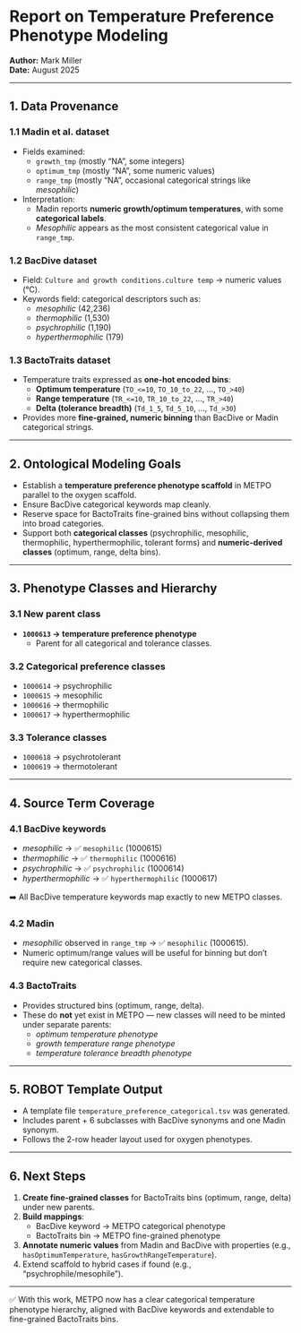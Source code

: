 # Report on Temperature Preference Phenotype Modeling  
**Author:** Mark Miller  
**Date:** August 2025  

---

## 1. Data Provenance

### 1.1 Madin et al. dataset
- Fields examined:  
  - `growth_tmp` (mostly “NA”, some integers)  
  - `optimum_tmp` (mostly “NA”, some numeric values)  
  - `range_tmp` (mostly “NA”, occasional categorical strings like *mesophilic*)  
- Interpretation:  
  - Madin reports **numeric growth/optimum temperatures**, with some **categorical labels**.  
  - *Mesophilic* appears as the most consistent categorical value in `range_tmp`.  

### 1.2 BacDive dataset
- Field: `Culture and growth conditions.culture temp` → numeric values (°C).  
- Keywords field: categorical descriptors such as:  
  - *mesophilic* (42,236)  
  - *thermophilic* (1,530)  
  - *psychrophilic* (1,190)  
  - *hyperthermophilic* (179)  

### 1.3 BactoTraits dataset
- Temperature traits expressed as **one-hot encoded bins**:  
  - **Optimum temperature** (`TO_<=10`, `TO_10_to_22`, …, `TO_>40`)  
  - **Range temperature** (`TR_<=10`, `TR_10_to_22`, …, `TR_>40`)  
  - **Delta (tolerance breadth)** (`Td_1_5`, `Td_5_10`, …, `Td_>30`)  
- Provides more **fine-grained, numeric binning** than BacDive or Madin categorical strings.  

---

## 2. Ontological Modeling Goals

- Establish a **temperature preference phenotype scaffold** in METPO parallel to the oxygen scaffold.  
- Ensure BacDive categorical keywords map cleanly.  
- Reserve space for BactoTraits fine-grained bins without collapsing them into broad categories.  
- Support both **categorical classes** (psychrophilic, mesophilic, thermophilic, hyperthermophilic, tolerant forms) and **numeric-derived classes** (optimum, range, delta bins).  

---

## 3. Phenotype Classes and Hierarchy

### 3.1 New parent class
- **`1000613` → temperature preference phenotype**  
  - Parent for all categorical and tolerance classes.  

### 3.2 Categorical preference classes
- `1000614` → psychrophilic  
- `1000615` → mesophilic  
- `1000616` → thermophilic  
- `1000617` → hyperthermophilic  

### 3.3 Tolerance classes
- `1000618` → psychrotolerant  
- `1000619` → thermotolerant  

---

## 4. Source Term Coverage

### 4.1 BacDive keywords
- *mesophilic* → ✅ `mesophilic` (1000615)  
- *thermophilic* → ✅ `thermophilic` (1000616)  
- *psychrophilic* → ✅ `psychrophilic` (1000614)  
- *hyperthermophilic* → ✅ `hyperthermophilic` (1000617)  

➡️ All BacDive temperature keywords map exactly to new METPO classes.  

### 4.2 Madin
- *mesophilic* observed in `range_tmp` → ✅ `mesophilic` (1000615).  
- Numeric optimum/range values will be useful for binning but don’t require new categorical classes.  

### 4.3 BactoTraits
- Provides structured bins (optimum, range, delta).  
- These do **not** yet exist in METPO — new classes will need to be minted under separate parents:  
  - *optimum temperature phenotype*  
  - *growth temperature range phenotype*  
  - *temperature tolerance breadth phenotype*  

---

## 5. ROBOT Template Output

- A template file `temperature_preference_categorical.tsv` was generated.  
- Includes parent + 6 subclasses with BacDive synonyms and one Madin synonym.  
- Follows the 2-row header layout used for oxygen phenotypes.  

---

## 6. Next Steps

1. **Create fine-grained classes** for BactoTraits bins (optimum, range, delta) under new parents.  
2. **Build mappings**:  
   - BacDive keyword → METPO categorical phenotype  
   - BactoTraits bin → METPO fine-grained phenotype  
3. **Annotate numeric values** from Madin and BacDive with properties (e.g., `hasOptimumTemperature`, `hasGrowthRangeTemperature`).  
4. Extend scaffold to hybrid cases if found (e.g., “psychrophile/mesophile”).  

---

✅ With this work, METPO now has a clear categorical temperature phenotype hierarchy, aligned with BacDive keywords and extendable to fine-grained BactoTraits bins.  
